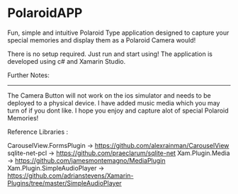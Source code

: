 # PolaroidAPP
Fun, simple and intuitive Polaroid Type application designed to capture your special memories and display them as a Polaroid Camera would!

There is no setup required. Just run and start using! The application is developed using c# and Xamarin Studio. 

Further Notes:
________________

The Camera Button will not work on the ios simulator and needs to be deployed to a physical device.
I have added music media which you may turn of if you dont like. I hope you enjoy and capture alot of special Polaroid Memories!

Reference Libraries : 

CarouselView.FormsPlugin -> https://github.com/alexrainman/CarouselView
sqlite-net-pcl -> https://github.com/praeclarum/sqlite-net
Xam.Plugin.Media -> https://github.com/jamesmontemagno/MediaPlugin
Xam.Plugin.SimpleAudioPlayer -> https://github.com/adrianstevens/Xamarin-Plugins/tree/master/SimpleAudioPlayer


